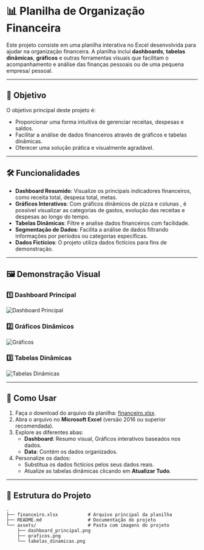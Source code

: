 # 📊 Planilha de Organização Financeira

Este projeto consiste em uma planilha interativa no Excel desenvolvida para ajudar na organização financeira. A planilha inclui **dashboards**, **tabelas dinâmicas**, **gráficos** e outras ferramentas visuais que facilitam o acompanhamento e análise das finanças pessoais ou de uma pequena empresa/ pessoal.

---

## 🎯 Objetivo

O objetivo principal deste projeto é:
- Proporcionar uma forma intuitiva de gerenciar receitas, despesas e saldos.
- Facilitar a análise de dados financeiros através de gráficos e tabelas dinâmicas.
- Oferecer uma solução prática e visualmente agradável.

---

## 🛠️ Funcionalidades

- **Dashboard Resumido**: Visualize os principais indicadores financeiros, como receita total, despesa total, metas.
- **Gráficos Interativos**: Com gráficos dinâmicos de pizza e colunas , é possível visualizar as categorias de gastos, evolução das receitas e despesas ao longo do tempo.
- **Tabelas Dinâmicas**: Filtre e analise dados financeiros com facilidade.
- **Segmentação de Dados**: Facilita a análise de dados filtrando informações por períodos ou categorias específicas.
- **Dados Fictícios**: O projeto utiliza dados fictícios para fins de demonstração.

---

## 🖼️ Demonstração Visual

### 1️⃣ Dashboard Principal
![Dashboard Principal](assets/dashboard_principal.png)

### 2️⃣ Gráficos Dinâmicos
![Gráficos](assets/graficos.png)

### 3️⃣ Tabelas Dinâmicas
![Tabelas Dinâmicas](assets/tabelas_dinamicas.png)


---

## 🚀 Como Usar

1. Faça o download do arquivo da planilha: [financeiro.xlsx](link-para-download).
2. Abra o arquivo no **Microsoft Excel** (versão 2016 ou superior recomendada).
3. Explore as diferentes abas:
   - **Dashboard**: Resumo visual,  Gráficos interativos baseados nos dados.
   - **Data**: Contém os dados organizados.
4. Personalize os dados:
   - Substitua os dados fictícios pelos seus dados reais.
   - Atualize as tabelas dinâmicas clicando em **Atualizar Tudo**.

---

## 📁 Estrutura do Projeto

```plaintext
.
├── financeiro.xlsx           # Arquivo principal da planilha
├── README.md                 # Documentação do projeto
└── assets/                   # Pasta com imagens do projeto
    ├── dashboard_principal.png
    ├── graficos.png
    └── tabelas_dinamicas.png
